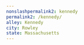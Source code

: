 ```yaml
---
﻿nonslashpermalink2: kennedy
permalink2: /kennedy/
alley: Kennedy
city: Rowley
state: Massachusetts
---
```

